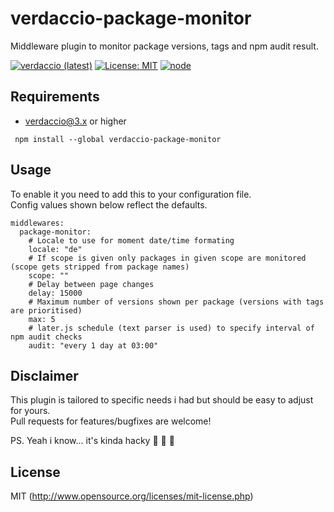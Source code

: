 # verdaccio-package-monitor
Middleware plugin to monitor package versions, tags and npm audit result.

[![verdaccio (latest)](https://img.shields.io/npm/v/verdaccio-package-monitor/latest.svg)](https://www.npmjs.com/package/verdaccio-package-monitor)
[![License: MIT](https://img.shields.io/badge/License-MIT-green.svg)](https://opensource.org/licenses/MIT)
[![node](https://img.shields.io/node/v/verdaccio-package-monitor/latest.svg)](https://www.npmjs.com/package/verdaccio-package-monitor)

## Requirements

* verdaccio@3.x or higher

```
 npm install --global verdaccio-package-monitor
```

## Usage
To enable it you need to add this to your configuration file.  
Config values shown below reflect the defaults.
```
middlewares:
  package-monitor:
    # Locale to use for moment date/time formating
    locale: "de"
    # If scope is given only packages in given scope are monitored (scope gets stripped from package names)
    scope: ""
    # Delay between page changes
    delay: 15000
    # Maximum number of versions shown per package (versions with tags are prioritised)
    max: 5
    # later.js schedule (text parser is used) to specify interval of npm audit checks
    audit: "every 1 day at 03:00"
```
## Disclaimer

This plugin is tailored to specific needs i had but should be easy to adjust for yours.  
Pull requests for features/bugfixes are welcome!

PS. Yeah i know... it's kinda hacky :see_no_evil: :hear_no_evil: :speak_no_evil:

## License

MIT (http://www.opensource.org/licenses/mit-license.php)